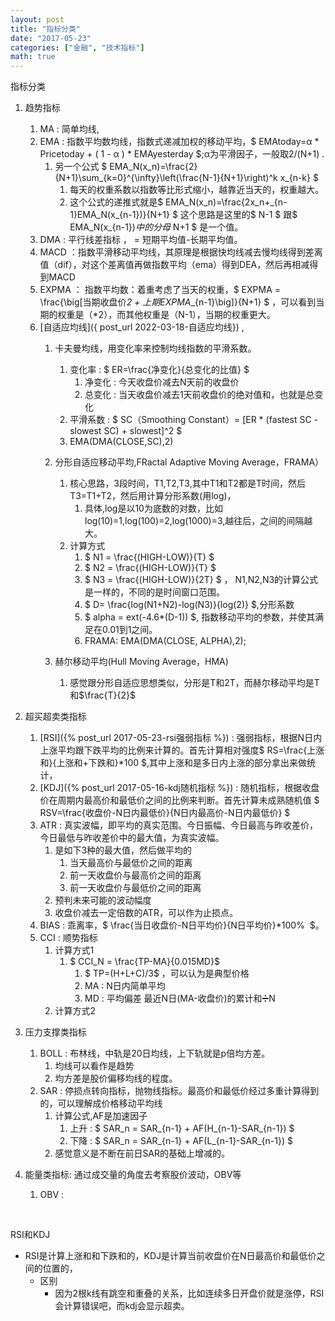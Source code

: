 ```yaml
---
layout: post
title: "指标分类"
date: "2017-05-23"
categories: ["金融", "技术指标"]
math: true
---
```


指标分类

1. 趋势指标
    1. MA : 简单均线,
    1. EMA : 指数平均数均线，指数式递减加权的移动平均，$ EMAtoday=α * Pricetoday + ( 1 - α ) * EMAyesterday $;α为平滑因子，一般取2/(N+1) .
        1. 另一个公式 $ EMA\_N(x\_n)=\frac{2}{N+1}\sum\_{k=0}^{\infty}\left(\frac{N-1}{N+1}\right)^k x\_{n-k} $
            1. 每天的权重系数以指数等比形式缩小，越靠近当天的，权重越大。
            2. 这个公式的递推式就是$ EMA\_N(x\_n)=\frac{2x\_n+_{n-1}EMA\_N(x\_{n-1})}{N+1} $ 这个思路是这里的$ N-1 $ 跟$ EMA\_N(x\_{n-1})$中的分母$ N+1 $ 是一个值。
    1. DMA : 平行线差指标 ， = 短期平均值-长期平均值。
    1. MACD ：指数平滑移动平均线，其原理是根据快均线减去慢均线得到差离值（dif），对这个差离值再做指数平均（ema）得到DEA，然后再相减得到MACD
    1. EXPMA ： 指数平均数：着重考虑了当天的权重，$ EXPMA = \frac{\big[当期收盘价*2 + 上期EXPMA*_{n-1}\big]}{N+1} $ ，可以看到当期的权重是（*2），而其他权重是（N-1），当期的权重更大。
    1. [自适应均线]({ post_url 2022-03-18-自适应均线}) , 
        1. 卡夫曼均线，用变化率来控制均线指数的平滑系数。
            1. 变化率 : $ ER=\frac{净变化}{总变化的比值} $
                1. 净变化 : 今天收盘价减去N天前的收盘价
                1. 总变化 : 当天收盘价减去1天前收盘价的绝对值和，也就是总变化
            1. 平滑系数 : $ SC（Smoothing Constant）= [ER * (fastest SC - slowest SC) + slowest]^2 $
            1. EMA(DMA(CLOSE,SC),2) 
        1. 分形自适应移动平均,FRactal Adaptive Moving Average，FRAMA）
            1. 核心思路，3段时间，T1,T2,T3,其中T1和T2都是T时间，然后T3=T1+T2，然后用计算分形系数(用log)，
                1. 具体,log是以10为底数的对数，比如log(10)=1,log(100)=2,log(1000)=3,越往后，之间的间隔越大。
            1. 计算方式
                1. $ N1 = \frac{(HIGH-LOW)}{T} $
                1. $ N2 = \frac{(HIGH-LOW)}{T} $
                1. $ N3 = \frac{(HIGH-LOW)}{2T} $ ， N1,N2,N3的计算公式是一样的，不同的是时间窗口范围。
                1. $ D= \frac{log(N1+N2)-log(N3)}{log(2)} $,分形系数
                1. $ alpha = ext(-4.6*(D-1)) $, 指数移动平均的参数，并使其满足在0.01到1之间。
                1. FRAMA: EMA(DMA(CLOSE, ALPHA),2);

        1. 赫尔移动平均(Hull Moving Average，HMA)
            1. 感觉跟分形自适应思想类似，分形是T和2T，而赫尔移动平均是T和$\frac{T}{2}$ 
1. 超买超卖类指标
    1. [RSI]({% post_url 2017-05-23-rsi强弱指标 %}) : 强弱指标，根据N日内上涨平均跟下跌平均的比例来计算的。首先计算相对强度$ RS=\frac{上涨和}{上涨和+下跌和}*100 $,其中上涨和是多日内上涨的部分拿出来做统计，
    1. [KDJ]({% post_url 2017-05-16-kdj随机指标 %}) : 随机指标，根据收盘价在周期内最高价和最低价之间的比例来判断。首先计算未成熟随机值 $ RSV=\frac{收盘价-N日内最低价}{N日内最高价-N日内最低价} $
    1. ATR : 真实波幅，即平均的真实范围。今日振幅、今日最高与昨收差价，今日最低与昨收差价中的最大值，为真实波幅。
        1. 是如下3种的最大值，然后做平均的
            1. 当天最高价与最低价之间的距离
            1. 前一天收盘价与最高价之间的距离
            1. 前一天收盘价与最低价之间的距离
        1. 预判未来可能的波动幅度
        1. 收盘价减去一定倍数的ATR，可以作为止损点。
    1. BIAS : 乖离率，$ \frac{当日收盘价-N日平均价}{N日平均价}*100%  $。
    1. CCI : 顺势指标
        1. 计算方式1
            1. $ CCI_N = \frac{TP-MA}{0.015MD}$
                1. $ TP=(H+L+C)/3$ ，可以认为是典型价格
                1. MA : N日内简单平均
                1. MD : 平均偏差 最近N日(MA-收盘价)的累计和➗N
        1. 计算方式2

1. 压力支撑类指标
    1. BOLL : 布林线，中轨是20日均线，上下轨就是p倍均方差。
        1. 均线可以看作是趋势
        1. 均方差是股价偏移均线的程度。
    1. SAR : 停损点转向指标，抛物线指标。最高价和最低价经过多重计算得到的，可以理解成价格移动平均线
        1. 计算公式,AF是加速因子
            1. 上升 : $ SAR_n = SAR_{n-1} + AF(H_{n-1}-SAR_{n-1}) $
            1. 下降 : $ SAR_n = SAR_{n-1} + AF(L_{n-1}-SAR_{n-1}) $
        1. 感觉意义是不断在前日SAR的基础上增减的。
1. 能量类指标: 通过成交量的角度去考察股价波动，OBV等
    1. OBV :


 

RSI和KDJ

- RSI是计算上涨和和下跌和的，KDJ是计算当前收盘价在N日最高价和最低价之间的位置的，
    - 区别
        - 因为2根k线有跳空和重叠的关系，比如连续多日开盘价就是涨停，RSI会计算错误吧，而kdj会显示超卖。
